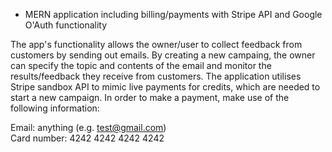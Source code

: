 * MERN application including billing/payments with Stripe API and Google O'Auth functionality

The app's functionality allows the owner/user to collect feedback from customers by sending out emails. 
By creating a new campaing, the owner can specify the topic and contents of the email and monitor the results/feedback they receive from customers.
The application utilises Stripe sandbox API to mimic live payments for credits, which are needed to start a new campaign. 
In order to make a payment, make use of the following information:

Email: anything (e.g. test@gmail.com) <br>
Card number: 4242 4242 4242 4242
